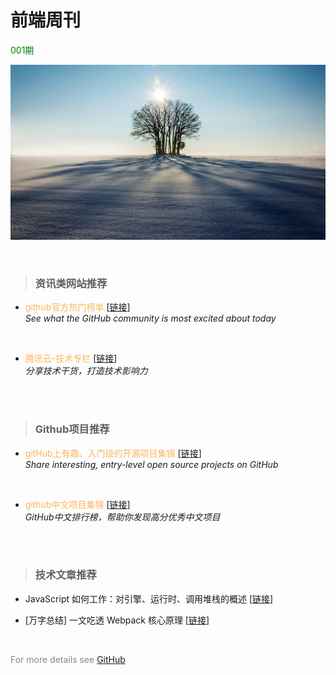 # 前端周刊
<span style="color:#008000;">001期</span>

![](../static/001.jpg)

<br>

>### 资讯类网站推荐  

* <span style="color:#fcb65c;">github官方热门榜单</span> [[链接](https://github.com/trending)]  
  *See what the GitHub community is most excited about today*
<br>

* <span style="color:#fcb65c;">腾讯云-技术专栏</span> [[链接](https://cloud.tencent.com/developer/column)]  
  *分享技术干货，打造技术影响力*
<br>
<br>

>### Github项目推荐  

+ <span style="color:#fcb65c;">gitHub上有趣、入门级的开源项目集锦</span> [[链接](https://github.com/521xueweihan/HelloGitHub)]  
  *Share interesting, entry-level open source projects on GitHub*
<br>

+ <span style="color:#fcb65c;">github中文项目集锦</span> [[链接](https://github.com/kon9chunkit/GitHub-Chinese-Top-Charts)]  
  *GitHub中文排行榜，帮助你发现高分优秀中文项目*
<br>
<br>

>### 技术文章推荐  

+ JavaScript 如何工作：对引擎、运行时、调用堆栈的概述 [[链接](https://juejin.cn/post/6844903510538993671)]  

+ [万字总结] 一文吃透 Webpack 核心原理 [[链接](https://juejin.cn/post/6949040393165996040)]    
<br>

<span style="color:#888888;">For more details see</span> [GitHub](https://github.com/xuebinWu/zvalley.github.i)

